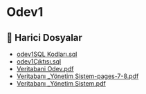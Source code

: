 # Odev1


<!--Index-->

## 📂 Harici Dosyalar

- [odev1SQL Kodları.sql](./odev1SQL%20Kodlar%C4%B1.sql)
- [odev1Çıktısı.sql](./odev1%C3%87%C4%B1kt%C4%B1s%C4%B1.sql)
- [Veritabani Odev.pdf](./Veritabani%20Odev.pdf)
- [Veritabanı _Yönetim Sistem-pages-7-8.pdf](./Veritaban%C4%B1%20_Y%C3%B6netim%20Sistem-pages-7-8.pdf)
- [Veritabanı _Yönetim Sistem.pdf](./Veritaban%C4%B1%20_Y%C3%B6netim%20Sistem.pdf)


<!--Index-->

